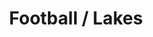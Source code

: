---
ee_id: '4397'
site: '1'
type: '2'
url: 2017-069-football-lakes
title: Football / Lakes
year: '2017'
display_year: '2017'
medium: 1920x1080 H.264/MPEG-4 Part 10 looped digital file (from 11 lossless TIFS),
  media player, 65–75” flatscreen, armature, various cables
dims:
pitch:
ps:
live_url:
related:
youtube:
related_code:
imgs: artwork-title-2017-069-database-dt--IK6r.jpg
subheading:
download:
add_credit:
commission:
layout: things-i-made
---